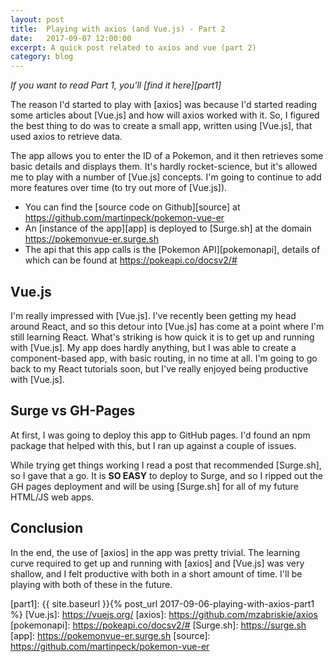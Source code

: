 ```yaml
---
layout: post
title:  Playing with axios (and Vue.js) - Part 2
date:   2017-09-07 12:00:00
excerpt: A quick post related to axios and vue (part 2)
category: blog
---
```


*If you want to read Part 1, you'll [find it here][part1]*

The reason I'd started to play with [axios] was because I'd started reading some articles about [Vue.js] and how will axios worked with it. So, I figured the best thing to do was to create a small app, written using [Vue.js], that used axios to retrieve data.

The app allows you to enter the ID of a Pokemon, and it then retrieves some basic details and displays them. It's hardly rocket-science, but it's allowed me to play with a number of [Vue.js] concepts. I'm going to continue to add more features over time (to try out more of [Vue.js]).

* You can find the [source code on Github][source] at <https://github.com/martinpeck/pokemon-vue-er>
* An [instance of the app][app] is deployed to [Surge.sh] at the domain <https://pokemonvue-er.surge.sh>
* The api that this app calls is the [Pokemon API][pokemonapi], details of which can be found at <https://pokeapi.co/docsv2/#>

## Vue.js

I'm really impressed with [Vue.js]. I've recently been getting my head around React, and so this detour into [Vue.js] has come at a point where I'm still learning React. What's striking is how quick it is to get up and running with [Vue.js]. My app does hardly anything, but I was able to create a component-based app, with basic routing, in no time at all. I'm going to go back to my React tutorials soon, but I've really enjoyed being productive with [Vue.js].

## Surge vs GH-Pages
At first, I was going to deploy this app to GitHub pages. I'd found an npm package that helped with this, but I ran up against a couple of issues. 

While trying get things working I read a post that recommended [Surge.sh], so I gave that a go. It is **SO EASY** to deploy to Surge, and so I ripped out the GH pages deployment and will be using [Surge.sh] for all of my future HTML/JS web apps.

## Conclusion

In the end, the use of [axios] in the app was pretty trivial. The learning curve required to get up and running with [axios] and [Vue.js] was very shallow, and I felt productive with both in a short amount of time. I'll be playing with both of these in the future. 


[part1]: {{ site.baseurl }}{% post_url 2017-09-06-playing-with-axios-part1 %}
[Vue.js]: https://vuejs.org/
[axios]: https://github.com/mzabriskie/axios
[pokemonapi]: https://pokeapi.co/docsv2/#
[Surge.sh]: https://surge.sh
[app]: https://pokemonvue-er.surge.sh
[source]: https://github.com/martinpeck/pokemon-vue-er